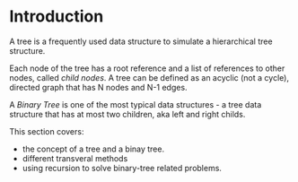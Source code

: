 # Introduction
A tree is a frequently used data structure to simulate a hierarchical tree structure.

Each node of the tree has a root reference and a list of references to other nodes, called _child nodes_. A tree can be defined as an acyclic (not a cycle), directed graph that has N nodes and N-1 edges.

A _Binary Tree_ is one of the most typical data structures - a tree data structure that has at most two children, aka left and right childs. 

This section covers:
- the concept of a tree and a binay tree.
- different transveral methods
- using recursion to solve binary-tree related problems.

